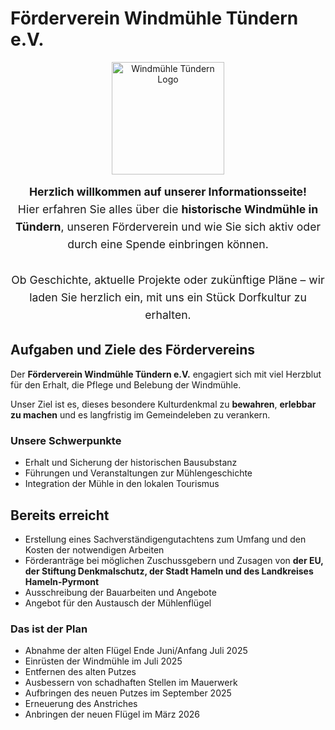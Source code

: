 # Förderverein Windmühle Tündern e.V.

<p align="center">
  <img src="/imgs/logo.svg" alt="Windmühle Tündern Logo" width="180" />
</p>

<div style="text-align: center; font-size: 1.1rem; line-height: 1.6;">
  <strong>Herzlich willkommen auf unserer Informationsseite!</strong><br />
  Hier erfahren Sie alles über die <strong>historische Windmühle in Tündern</strong>, unseren Förderverein und wie Sie sich aktiv oder durch eine Spende einbringen können.<br /><br />
  Ob Geschichte, aktuelle Projekte oder zukünftige Pläne – wir laden Sie herzlich ein, mit uns ein Stück Dorfkultur zu erhalten.
</div>

## Aufgaben und Ziele des Fördervereins

Der **Förderverein Windmühle Tündern e.V.** engagiert sich mit viel Herzblut für den Erhalt, die Pflege und Belebung der Windmühle.

Unser Ziel ist es, dieses besondere Kulturdenkmal zu **bewahren**, **erlebbar zu machen** und es langfristig im Gemeindeleben zu verankern.

### Unsere Schwerpunkte

- Erhalt und Sicherung der historischen Bausubstanz
- Führungen und Veranstaltungen zur Mühlengeschichte
- Integration der Mühle in den lokalen Tourismus

## Bereits erreicht

- Erstellung eines Sachverständigengutachtens zum Umfang und den Kosten der notwendigen Arbeiten
- Förderanträge bei möglichen Zuschussgebern und Zusagen von **der EU, der Stiftung Denkmalschutz, der Stadt Hameln und des Landkreises Hameln-Pyrmont**
- Ausschreibung der Bauarbeiten und Angebote
- Angebot für den Austausch der Mühlenflügel

### Das ist der Plan

- Abnahme der alten Flügel Ende Juni/Anfang Juli 2025
- Einrüsten der Windmühle im Juli 2025
- Entfernen des alten Putzes
- Ausbessern von schadhaften Stellen im Mauerwerk
- Aufbringen des neuen Putzes im September 2025
- Erneuerung des Anstriches
- Anbringen der neuen Flügel im März 2026
